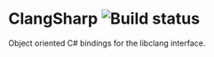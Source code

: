 # ClangSharp ![Build status](https://travis-ci.org/SimonRichards/clang-sharp.svg)

Object oriented C# bindings for the libclang interface.
